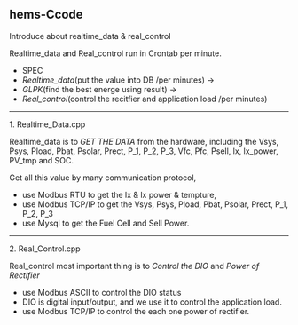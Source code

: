 ## hems-Ccode
Introduce about realtime_data &amp; real_control

Realtime_data and Real_control run in Crontab per minute.
+ SPEC
+ *Realtime_data*(put the value into DB /per minutes) -> 
+ *GLPK*(find the best energe using result) -> 
+ *Real_control*(control the recitfier and application load /per minutes)
***
1\. Realtime_Data.cpp

Realtime_data is to *GET THE DATA* from the hardware, including the Vsys, Psys, Pload, Pbat, Psolar, Prect, P_1, P_2, P_3, Vfc, Pfc, Psell, lx, lx_power, PV_tmp and SOC. 

Get all this value by many communication protocol,
* use Modbus RTU to get the lx & lx power & tempture,
* use Modbus TCP/IP to get the Vsys, Psys, Pload, Pbat, Psolar, Prect, P_1, P_2, P_3
* use Mysql to get the Fuel Cell and Sell Power.
***
2\. Real_Control.cpp

Real_control most important thing is to *Control the DIO* and *Power of Rectifier*

* use Modbus ASCII to control the DIO status
* DIO is digital input/output, and we use it to control the application load.
* use Modbus TCP/IP to control the each one power of rectifier.
